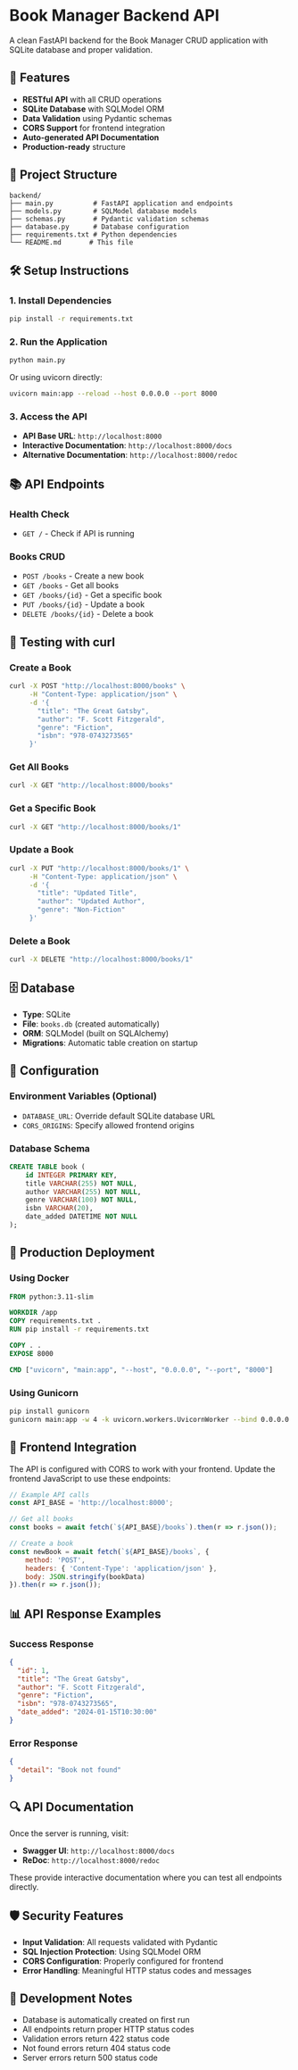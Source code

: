 # Book Manager Backend API

A clean FastAPI backend for the Book Manager CRUD application with SQLite database and proper validation.

## 🚀 Features

- **RESTful API** with all CRUD operations
- **SQLite Database** with SQLModel ORM
- **Data Validation** using Pydantic schemas
- **CORS Support** for frontend integration
- **Auto-generated API Documentation**
- **Production-ready** structure

## 📁 Project Structure

```
backend/
├── main.py          # FastAPI application and endpoints
├── models.py        # SQLModel database models
├── schemas.py       # Pydantic validation schemas
├── database.py      # Database configuration
├── requirements.txt # Python dependencies
└── README.md       # This file
```

## 🛠️ Setup Instructions

### 1. Install Dependencies

```bash
pip install -r requirements.txt
```

### 2. Run the Application

```bash
python main.py
```

Or using uvicorn directly:

```bash
uvicorn main:app --reload --host 0.0.0.0 --port 8000
```

### 3. Access the API

- **API Base URL**: `http://localhost:8000`
- **Interactive Documentation**: `http://localhost:8000/docs`
- **Alternative Documentation**: `http://localhost:8000/redoc`

## 📚 API Endpoints

### Health Check
- `GET /` - Check if API is running

### Books CRUD
- `POST /books` - Create a new book
- `GET /books` - Get all books
- `GET /books/{id}` - Get a specific book
- `PUT /books/{id}` - Update a book
- `DELETE /books/{id}` - Delete a book

## 🧪 Testing with curl

### Create a Book
```bash
curl -X POST "http://localhost:8000/books" \
     -H "Content-Type: application/json" \
     -d '{
       "title": "The Great Gatsby",
       "author": "F. Scott Fitzgerald",
       "genre": "Fiction",
       "isbn": "978-0743273565"
     }'
```

### Get All Books
```bash
curl -X GET "http://localhost:8000/books"
```

### Get a Specific Book
```bash
curl -X GET "http://localhost:8000/books/1"
```

### Update a Book
```bash
curl -X PUT "http://localhost:8000/books/1" \
     -H "Content-Type: application/json" \
     -d '{
       "title": "Updated Title",
       "author": "Updated Author",
       "genre": "Non-Fiction"
     }'
```

### Delete a Book
```bash
curl -X DELETE "http://localhost:8000/books/1"
```

## 🗄️ Database

- **Type**: SQLite
- **File**: `books.db` (created automatically)
- **ORM**: SQLModel (built on SQLAlchemy)
- **Migrations**: Automatic table creation on startup

## 🔧 Configuration

### Environment Variables (Optional)
- `DATABASE_URL`: Override default SQLite database URL
- `CORS_ORIGINS`: Specify allowed frontend origins

### Database Schema
```sql
CREATE TABLE book (
    id INTEGER PRIMARY KEY,
    title VARCHAR(255) NOT NULL,
    author VARCHAR(255) NOT NULL,
    genre VARCHAR(100) NOT NULL,
    isbn VARCHAR(20),
    date_added DATETIME NOT NULL
);
```

## 🚀 Production Deployment

### Using Docker
```dockerfile
FROM python:3.11-slim

WORKDIR /app
COPY requirements.txt .
RUN pip install -r requirements.txt

COPY . .
EXPOSE 8000

CMD ["uvicorn", "main:app", "--host", "0.0.0.0", "--port", "8000"]
```

### Using Gunicorn
```bash
pip install gunicorn
gunicorn main:app -w 4 -k uvicorn.workers.UvicornWorker --bind 0.0.0.0:8000
```

## 🔗 Frontend Integration

The API is configured with CORS to work with your frontend. Update the frontend JavaScript to use these endpoints:

```javascript
// Example API calls
const API_BASE = 'http://localhost:8000';

// Get all books
const books = await fetch(`${API_BASE}/books`).then(r => r.json());

// Create a book
const newBook = await fetch(`${API_BASE}/books`, {
    method: 'POST',
    headers: { 'Content-Type': 'application/json' },
    body: JSON.stringify(bookData)
}).then(r => r.json());
```

## 📊 API Response Examples

### Success Response
```json
{
  "id": 1,
  "title": "The Great Gatsby",
  "author": "F. Scott Fitzgerald",
  "genre": "Fiction",
  "isbn": "978-0743273565",
  "date_added": "2024-01-15T10:30:00"
}
```

### Error Response
```json
{
  "detail": "Book not found"
}
```

## 🔍 API Documentation

Once the server is running, visit:
- **Swagger UI**: `http://localhost:8000/docs`
- **ReDoc**: `http://localhost:8000/redoc`

These provide interactive documentation where you can test all endpoints directly.

## 🛡️ Security Features

- **Input Validation**: All requests validated with Pydantic
- **SQL Injection Protection**: Using SQLModel ORM
- **CORS Configuration**: Properly configured for frontend
- **Error Handling**: Meaningful HTTP status codes and messages

## 📝 Development Notes

- Database is automatically created on first run
- All endpoints return proper HTTP status codes
- Validation errors return 422 status code
- Not found errors return 404 status code
- Server errors return 500 status code 